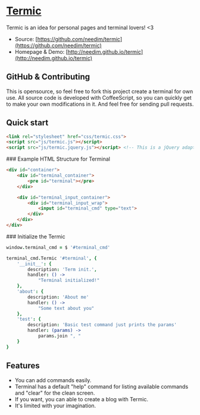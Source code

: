 # [Termic](http://github.com/needim/termic)

Termic is an idea for personal pages and terminal lovers! <3

* Source: [https://github.com/needim/termic](https://github.com/needim/termic)
* Homepage & Demo: [http://needim.github.io/termic](http://needim.github.io/termic)

## GitHub & Contributing
This is opensource, so feel free to fork this project create a terminal for own use. All source code is developed with CoffeeScript, so you can quickly get to make your own modifications in it.
And feel free for sending pull requests.

## Quick start

``` html
<link rel="stylesheet" href="css/termic.css">
<script src="js/termic.js"></script>
<script src="js/termic.jquery.js"></script> <!-- This is a jQuery adapter for using with jQuery -->
```

### Example HTML Structure for Terminal
``` html
<div id="container">
	<div id="terminal_container">
		<pre id="terminal"></pre>
	</div>

	<div id="terminal_input_container">
		<div id="terminal_input_wrap">
			<input id="terminal_cmd" type="text">
		</div>
	</div>
</div>
```

### Initialize the Termic
``` coffeescript
window.terminal_cmd = $ '#terminal_cmd'

terminal_cmd.Termic '#terminal', {
	'__init__': {
		description: 'Term init.',
		handler: () ->
			"Terminal initialized!"
	},
	'about': {
		description: 'About me'
		handler: () ->
			"Some text about you"
	},
	'test': {
		description: 'Basic test command just prints the params'
		handler: (params) ->
			params.join ", "
	}
}
```

## Features

* You can add commands easily.
* Terminal has a default "help" command for listing available commands and "clear" for the clean screen.
* If you want, you can able to create a blog with Termic.
* It's limited with your imagination.